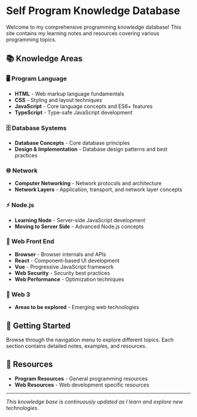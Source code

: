 # Self Program Knowledge Database

Welcome to my comprehensive programming knowledge database! This site contains my learning notes and resources covering various programming topics.

## 📚 Knowledge Areas

### 🖥️ Program Language
- **HTML** - Web markup language fundamentals
- **CSS** - Styling and layout techniques  
- **JavaScript** - Core language concepts and ES6+ features
- **TypeScript** - Type-safe JavaScript development

### 🗄️ Database Systems
- **Database Concepts** - Core database principles
- **Design & Implementation** - Database design patterns and best practices

### 🌐 Network
- **Computer Networking** - Network protocols and architecture
- **Network Layers** - Application, transport, and network layer concepts

### ⚡ Node.js
- **Learning Node** - Server-side JavaScript development
- **Moving to Server Side** - Advanced Node.js concepts

### 🎨 Web Front End
- **Browser** - Browser internals and APIs
- **React** - Component-based UI development
- **Vue** - Progressive JavaScript framework
- **Web Security** - Security best practices
- **Web Performance** - Optimization techniques

### 🔗 Web 3
- **Areas to be explored** - Emerging web technologies

## 🚀 Getting Started

Browse through the navigation menu to explore different topics. Each section contains detailed notes, examples, and resources.

## 📖 Resources

- **Program Resources** - General programming resources
- **Web Resources** - Web development specific resources

---

*This knowledge base is continuously updated as I learn and explore new technologies.* 